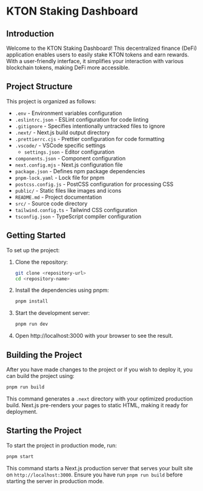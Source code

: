 # KTON Staking Dashboard

## Introduction

Welcome to the KTON Staking Dashboard! This decentralized finance (DeFi) application enables users to easily stake KTON tokens and earn rewards. With a user-friendly interface, it simplifies your interaction with various blockchain tokens, making DeFi more accessible.

## Project Structure

This project is organized as follows:

- `.env` - Environment variables configuration
- `.eslintrc.json` - ESLint configuration for code linting
- `.gitignore` - Specifies intentionally untracked files to ignore
- `.next/` - Next.js build output directory
- `.prettierrc.cjs` - Prettier configuration for code formatting
- `.vscode/` - VSCode specific settings
  - `settings.json` - Editor configuration
- `components.json` - Component configuration
- `next.config.mjs` - Next.js configuration file
- `package.json` - Defines npm package dependencies
- `pnpm-lock.yaml` - Lock file for pnpm
- `postcss.config.js` - PostCSS configuration for processing CSS
- `public/` - Static files like images and icons
- `README.md` - Project documentation
- `src/` - Source code directory
- `tailwind.config.ts` - Tailwind CSS configuration
- `tsconfig.json` - TypeScript compiler configuration

## Getting Started

To set up the project:

1. Clone the repository:

   ```bash
   git clone <repository-url>
   cd <repository-name>
   ```

2. Install the dependencies using pnpm:

   ```bash
   pnpm install
   ```

3. Start the development server:

   ```bash
   pnpm run dev
   ```

4. Open http://localhost:3000 with your browser to see the result.

## Building the Project

After you have made changes to the project or if you wish to deploy it, you can build the project using:

```bash
pnpm run build
```

This command generates a `.next` directory with your optimized production build. Next.js pre-renders your pages to static HTML, making it ready for deployment.

## Starting the Project

To start the project in production mode, run:

```bash
pnpm start
```

This command starts a Next.js production server that serves your built site on `http://localhost:3000`. Ensure you have run `pnpm run build` before starting the server in production mode.
